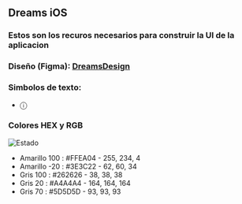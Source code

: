 ## Dreams iOS

### Estos son los recuros necesarios para construir la UI de la aplicacion

### Diseño (Figma): [DreamsDesign](https://www.figma.com/design/dONuMtUIZmygACBVlPtFVR/DreamsApp?node-id=0-1&t=mLbo6wXoyyLgGIrH-1)

### Simbolos de texto: 
- ⓘ

### Colores HEX y RGB
![Estado](https://img.shields.io/badge/Estado-Exitoso-brightgreen)
- Amarillo 100 : #FFEA04   -   255, 234, 4
- Amarillo -20 : #3E3C22   -   62, 60, 34
- Gris 100 : #262626  -   38, 38, 38
- Gris 20 : #A4A4A4  -   164, 164, 164
- Gris 70 : #5D5D5D  -   93, 93, 93
 
